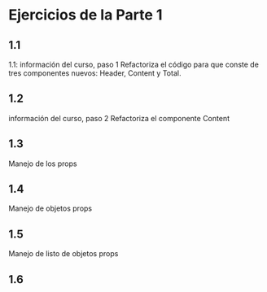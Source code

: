 # Ejercicios de la Parte 1

## 1.1
1.1: información del curso, paso 1
Refactoriza el código para que conste de tres componentes nuevos: Header, Content y Total. 

## 1.2
información del curso, paso 2
Refactoriza el componente Content 

## 1.3
Manejo de los props

## 1.4
Manejo de objetos props

## 1.5
Manejo de listo de objetos props

## 1.6
